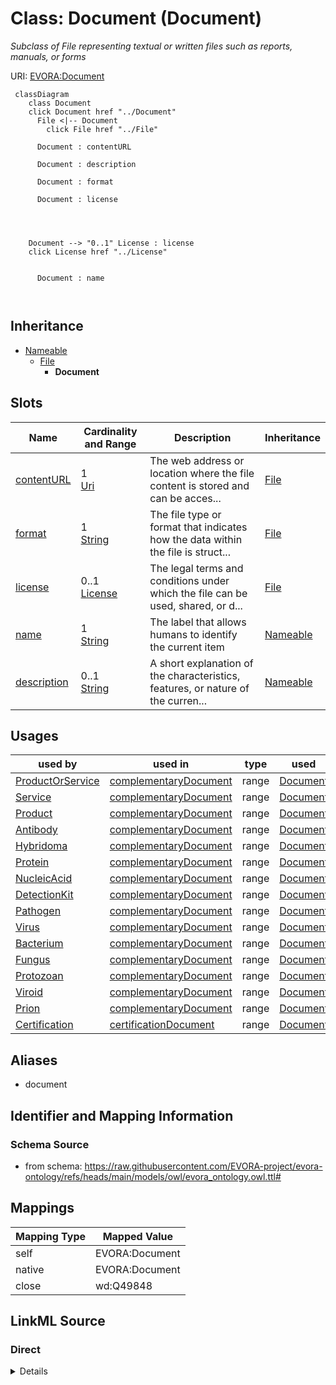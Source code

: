 

# Class: Document (Document)


_Subclass of File representing textual or written files such as reports, manuals, or forms_





URI: [EVORA:Document](https://raw.githubusercontent.com/EVORA-project/evora-ontology/refs/heads/main/models/owl/evora_ontology.owl.ttl#Document)






```mermaid
 classDiagram
    class Document
    click Document href "../Document"
      File <|-- Document
        click File href "../File"
      
      Document : contentURL
        
      Document : description
        
      Document : format
        
      Document : license
        
          
    
    
    Document --> "0..1" License : license
    click License href "../License"

        
      Document : name
        
      
```





## Inheritance
* [Nameable](Nameable.md)
    * [File](File.md)
        * **Document**



## Slots

| Name | Cardinality and Range | Description | Inheritance |
| ---  | --- | --- | --- |
| [contentURL](contentURL.md) | 1 <br/> [Uri](Uri.md) | The web address or location where the file content is stored and can be acces... | [File](File.md) |
| [format](format.md) | 1 <br/> [String](String.md) | The file type or format that indicates how the data within the file is struct... | [File](File.md) |
| [license](license.md) | 0..1 <br/> [License](License.md) | The legal terms and conditions under which the file can be used, shared, or d... | [File](File.md) |
| [name](name.md) | 1 <br/> [String](String.md) | The label that allows humans to identify the current item | [Nameable](Nameable.md) |
| [description](description.md) | 0..1 <br/> [String](String.md) | A short explanation of the characteristics, features, or nature of the curren... | [Nameable](Nameable.md) |





## Usages

| used by | used in | type | used |
| ---  | --- | --- | --- |
| [ProductOrService](ProductOrService.md) | [complementaryDocument](complementaryDocument.md) | range | [Document](Document.md) |
| [Service](Service.md) | [complementaryDocument](complementaryDocument.md) | range | [Document](Document.md) |
| [Product](Product.md) | [complementaryDocument](complementaryDocument.md) | range | [Document](Document.md) |
| [Antibody](Antibody.md) | [complementaryDocument](complementaryDocument.md) | range | [Document](Document.md) |
| [Hybridoma](Hybridoma.md) | [complementaryDocument](complementaryDocument.md) | range | [Document](Document.md) |
| [Protein](Protein.md) | [complementaryDocument](complementaryDocument.md) | range | [Document](Document.md) |
| [NucleicAcid](NucleicAcid.md) | [complementaryDocument](complementaryDocument.md) | range | [Document](Document.md) |
| [DetectionKit](DetectionKit.md) | [complementaryDocument](complementaryDocument.md) | range | [Document](Document.md) |
| [Pathogen](Pathogen.md) | [complementaryDocument](complementaryDocument.md) | range | [Document](Document.md) |
| [Virus](Virus.md) | [complementaryDocument](complementaryDocument.md) | range | [Document](Document.md) |
| [Bacterium](Bacterium.md) | [complementaryDocument](complementaryDocument.md) | range | [Document](Document.md) |
| [Fungus](Fungus.md) | [complementaryDocument](complementaryDocument.md) | range | [Document](Document.md) |
| [Protozoan](Protozoan.md) | [complementaryDocument](complementaryDocument.md) | range | [Document](Document.md) |
| [Viroid](Viroid.md) | [complementaryDocument](complementaryDocument.md) | range | [Document](Document.md) |
| [Prion](Prion.md) | [complementaryDocument](complementaryDocument.md) | range | [Document](Document.md) |
| [Certification](Certification.md) | [certificationDocument](certificationDocument.md) | range | [Document](Document.md) |




## Aliases


* document



## Identifier and Mapping Information







### Schema Source


* from schema: https://raw.githubusercontent.com/EVORA-project/evora-ontology/refs/heads/main/models/owl/evora_ontology.owl.ttl#




## Mappings

| Mapping Type | Mapped Value |
| ---  | ---  |
| self | EVORA:Document |
| native | EVORA:Document |
| close | wd:Q49848 |







## LinkML Source

<!-- TODO: investigate https://stackoverflow.com/questions/37606292/how-to-create-tabbed-code-blocks-in-mkdocs-or-sphinx -->

### Direct

<details>
```yaml
name: Document
description: Subclass of File representing textual or written files such as reports,
  manuals, or forms
title: Document
from_schema: https://raw.githubusercontent.com/EVORA-project/evora-ontology/refs/heads/main/models/owl/evora_ontology.owl.ttl#
aliases:
- document
close_mappings:
- wd:Q49848
is_a: File

```
</details>

### Induced

<details>
```yaml
name: Document
description: Subclass of File representing textual or written files such as reports,
  manuals, or forms
title: Document
from_schema: https://raw.githubusercontent.com/EVORA-project/evora-ontology/refs/heads/main/models/owl/evora_ontology.owl.ttl#
aliases:
- document
close_mappings:
- wd:Q49848
is_a: File
attributes:
  contentURL:
    name: contentURL
    description: The web address or location where the file content is stored and
      can be accessed or downloaded.
    title: content URL
    from_schema: https://raw.githubusercontent.com/EVORA-project/evora-ontology/refs/heads/main/models/owl/evora_ontology.owl.ttl#
    rank: 1000
    alias: contentURL
    owner: Document
    domain_of:
    - File
    range: uri
    required: true
    multivalued: false
  format:
    name: format
    description: The file type or format that indicates how the data within the file
      is structured
    title: format
    from_schema: https://raw.githubusercontent.com/EVORA-project/evora-ontology/refs/heads/main/models/owl/evora_ontology.owl.ttl#
    rank: 1000
    alias: format
    owner: Document
    domain_of:
    - File
    range: string
    required: true
    multivalued: false
  license:
    name: license
    description: The legal terms and conditions under which the file can be used,
      shared, or distributed, indicating any restrictions or permissions.
    title: license
    from_schema: https://raw.githubusercontent.com/EVORA-project/evora-ontology/refs/heads/main/models/owl/evora_ontology.owl.ttl#
    rank: 1000
    alias: license
    owner: Document
    domain_of:
    - DataProvider
    - File
    range: License
    required: false
    multivalued: false
  name:
    name: name
    description: The label that allows humans to identify the current item
    title: name
    comments:
    - 'The title of the item should be as short and descriptive as possible. E.g.
      for virus products it should basically be based on the following Pattern:

      "Virus name", "virus host type", "collection year", "country of collection"
      ex "suspected epidemiological origin", "genotype", "strain", "variant name or
      specific feature"'
    from_schema: https://raw.githubusercontent.com/EVORA-project/evora-ontology/refs/heads/main/models/owl/evora_ontology.owl.ttl#
    exact_mappings:
    - dct:title
    close_mappings:
    - rdfs:label
    rank: 1000
    alias: name
    owner: Document
    domain_of:
    - Nameable
    range: string
    required: true
    multivalued: false
  description:
    name: description
    description: A short explanation of the characteristics, features, or nature of
      the current item
    title: description
    comments:
    - 'Describe this item in few lines. This description will serve as a summary to
      present the item.

      '
    from_schema: https://raw.githubusercontent.com/EVORA-project/evora-ontology/refs/heads/main/models/owl/evora_ontology.owl.ttl#
    exact_mappings:
    - dct:description
    rank: 1000
    alias: description
    owner: Document
    domain_of:
    - Nameable
    range: string
    required: false
    multivalued: false

```
</details>